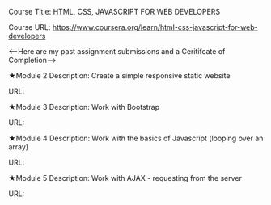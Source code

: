 Course Title: HTML, CSS, JAVASCRIPT FOR WEB DEVELOPERS

Course URL: https://www.coursera.org/learn/html-css-javascript-for-web-developers

<--Here are my past assignment submissions and a Ceritifcate of Completion-->


★Module 2 Description: Create a simple responsive static website

URL:

★Module 3 Description: Work with Bootstrap

URL:

★Module 4 Description: Work with the basics of Javascript (looping over an array)

URL:

★Module 5 Description: Work with AJAX - requesting from the server

URL:
